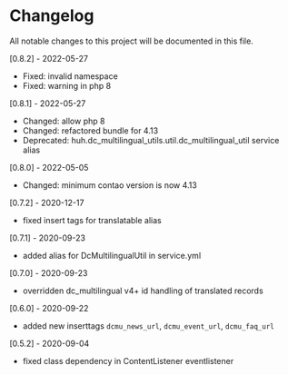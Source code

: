 # Changelog
All notable changes to this project will be documented in this file.

[0.8.2] - 2022-05-27
- Fixed: invalid namespace
- Fixed: warning in php 8

[0.8.1] - 2022-05-27
- Changed: allow php 8
- Changed: refactored bundle for 4.13
- Deprecated: huh.dc_multilingual_utils.util.dc_multilingual_util service alias

[0.8.0] - 2022-05-05
- Changed: minimum contao version is now 4.13

[0.7.2] - 2020-12-17
- fixed insert tags for translatable alias

[0.7.1] - 2020-09-23
- added alias for DcMultilingualUtil in service.yml

[0.7.0] - 2020-09-23
- overridden dc_multilingual v4+ id handling of translated records

[0.6.0] - 2020-09-22
- added new inserttags `dcmu_news_url`, `dcmu_event_url`, `dcmu_faq_url`

[0.5.2] - 2020-09-04
- fixed class dependency in ContentListener eventlistener
